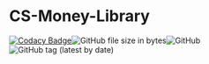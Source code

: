 # CS-Money-Library

[![Codacy Badge](https://api.codacy.com/project/badge/Grade/e16fc7c3bc8e40f0ba1cb47f18d571df)](https://app.codacy.com/gh/Rm1xs/CS-Money-Library?utm_source=github.com&utm_medium=referral&utm_content=Rm1xs/CS-Money-Library&utm_campaign=Badge_Grade)<img alt="GitHub file size in bytes" src="https://img.shields.io/github/size/Rm1xs/CS-Money-Library/CS-Money/Items.cs"><img alt="GitHub" src="https://img.shields.io/github/license/Rm1xs/CS-Money-Library"><img alt="GitHub tag (latest by date)" src="https://img.shields.io/github/v/tag/Rm1xs/CS-Money-Library">

